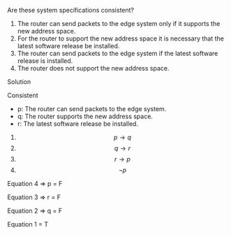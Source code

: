 Are these system specifications consistent?

1. The router can send packets to the edge system only if it supports the new address space.
2. For the router to support the new address space it is necessary that the latest software release be installed.
3. The router can send packets to the edge system if the latest software release is installed.
4. The router does not support the new address space.

Solution

Consistent

+ p: The router can send packets to the edge system.
+ q: The router supports the new address space.
+ r: The latest software release be installed.

1. $$p \rightarrow q$$
2. $$q \rightarrow r$$
3. $$r \rightarrow p$$
4. $$\neg p$$

Equation 4 => p = F

Equation 3 => r = F

Equation 2 => q = F

Equation 1 = T